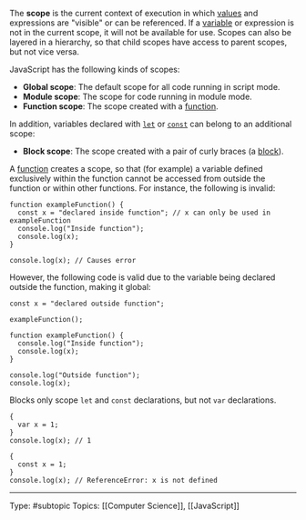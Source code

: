 The **scope** is the current context of execution in which [values](https://developer.mozilla.org/en-US/docs/Glossary/Value) and expressions are "visible" or can be referenced. If a [variable](https://developer.mozilla.org/en-US/docs/Glossary/Variable) or expression is not in the current scope, it will not be available for use. Scopes can also be layered in a hierarchy, so that child scopes have access to parent scopes, but not vice versa.

JavaScript has the following kinds of scopes:

-   **Global scope**: The default scope for all code running in script mode.
-   **Module scope**: The scope for code running in module mode.
-   **Function scope**: The scope created with a [function](https://developer.mozilla.org/en-US/docs/Glossary/Function).

In addition, variables declared with [`let`](https://developer.mozilla.org/en-US/docs/Web/JavaScript/Reference/Statements/let) or [`const`](https://developer.mozilla.org/en-US/docs/Web/JavaScript/Reference/Statements/const) can belong to an additional scope:

-   **Block scope**: The scope created with a pair of curly braces (a [block](https://developer.mozilla.org/en-US/docs/Web/JavaScript/Reference/Statements/block)).

A [function](https://developer.mozilla.org/en-US/docs/Glossary/Function) creates a scope, so that (for example) a variable defined exclusively within the function cannot be accessed from outside the function or within other functions. For instance, the following is invalid:

```
function exampleFunction() {
  const x = "declared inside function"; // x can only be used in exampleFunction
  console.log("Inside function");
  console.log(x);
}

console.log(x); // Causes error
```

However, the following code is valid due to the variable being declared outside the function, making it global:

```
const x = "declared outside function";

exampleFunction();

function exampleFunction() {
  console.log("Inside function");
  console.log(x);
}

console.log("Outside function");
console.log(x);
```

Blocks only scope `let` and `const` declarations, but not `var` declarations.

```
{
  var x = 1;
}
console.log(x); // 1
```

```
{
  const x = 1;
}
console.log(x); // ReferenceError: x is not defined
```
___
Type: #subtopic 
Topics: [[Computer Science]], [[JavaScript]]

